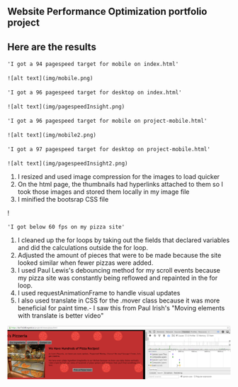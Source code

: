 ## Website Performance Optimization portfolio project

## Here are the results

	'I got a 94 pagespeed target for mobile on index.html'

	![alt text](img/mobile.png)

	'I got a 96 pagespeed target for desktop on index.html'

	![alt text](img/pagespeedInsight.png)

	'I got a 96 pagespeed target for mobile on project-mobile.html'

	![alt text](img/mobile2.png)
	
	'I got a 97 pagespeed target for desktop on project-mobile.html'

	![alt text](img/pagespeedInsight2.png)

1. I resized and used image compression for the images to load quicker
2. On the html page, the thumbnails had hyperlinks attached to them so I took those images and stored them locally in my image file
3. I minified the bootsrap CSS file 

!

	'I got below 60 fps on my pizza site'
1. I cleaned up the for loops by taking out the fields that declared variables and did the calculations outside the for loop.
2. Adjusted the amount of pieces that were to be made because the site looked similar when fewer pizzas were added.
3. I used Paul Lewis's debouncing method for my scroll events because my pizza site was constantly being reflowed and repainted in the for loop.
4. I used requestAnimationFrame to handle visual updates
5. I also used translate in CSS for the .mover class because it was more beneficial for paint time.- I saw this from Paul Irish's "Moving elements with translate is better video"

![alt text](img/60fps.png)

